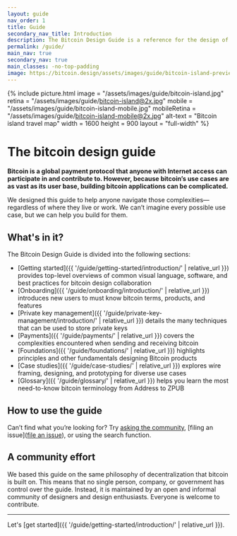 ```yaml
---
layout: guide
nav_order: 1
title: Guide
secondary_nav_title: Introduction
description: The Bitcoin Design Guide is a reference for the design of bitcoin applications.
permalink: /guide/
main_nav: true
secondary_nav: true
main_classes: -no-top-padding
image: https://bitcoin.design/assets/images/guide/bitcoin-island-preview.jpg
---
```


<!--

Introduction to the guide

- Why it exists
- What's in it
- How to use it
- How to contribute

Illustration sources

- https://www.figma.com/file/qzvCvqhSRx3Jq8aywaSjlr/Bitcoin-Design-Guide-Illustrations-CO?node-id=238%3A3

-->

{% include picture.html
   image = "/assets/images/guide/bitcoin-island.jpg"
   retina = "/assets/images/guide/bitcoin-island@2x.jpg"
   mobile = "/assets/images/guide/bitcoin-island-mobile.jpg"
   mobileRetina = "/assets/images/guide/bitcoin-island-mobile@2x.jpg"
   alt-text = "Bitcoin island travel map"
   width = 1600
   height = 900
   layout = "full-width"
%}

# The bitcoin design guide

**Bitcoin is a global payment protocol that anyone with Internet access can participate in and contribute to. However, because bitcoin’s use cases are as vast as its user base, building bitcoin applications can be complicated.**

We designed this guide to help anyone navigate those complexities—regardless of where they live or work. We can’t imagine every possible use case, but we can help you build for them.

## What's in it?

The Bitcoin Design Guide is divided into the following sections:

- [Getting started]({{ '/guide/getting-started/introduction/' | relative_url }}) provides top-level overviews of common visual language, software, and best practices for bitcoin design collaboration
- [Onboarding]({{ '/guide/onboarding/introduction/' | relative_url }}) introduces new users to must know bitcoin terms, products, and features
- [Private key management]({{ '/guide/private-key-management/introduction/' | relative_url }}) details the many techniques that can be used to store private keys
- [Payments]({{ '/guide/payments/' | relative_url }}) covers the complexities encountered when sending and receiving bitcoin
- [Foundations]({{ '/guide/foundations/' | relative_url }}) highlights principles and other fundamentals designing Bitcoin products
- [Case studies]({{ '/guide/case-studies/' | relative_url }}) explores wire framing, designing, and prototyping for diverse use cases
- [Glossary]({{ '/guide/glossary/' | relative_url }}) helps you learn the most need-to-know bitcoin terminology from Address to ZPUB

## How to use the guide

Can’t find what you’re looking for? Try [asking the community](http://bitcoindesigners.org), [filing an issue]([file an issue]({{site.github_repository_url}}issues)), or using the search function.

## A community effort

We based this guide on the same philosophy of decentralization that bitcoin is built on. This means that no single person, company, or government has control over the guide. Instead, it is maintained by an open and informal community of designers and design enthusiasts. Everyone is welcome to contribute.

---

Let's [get started]({{ '/guide/getting-started/introduction/' | relative_url }}).

